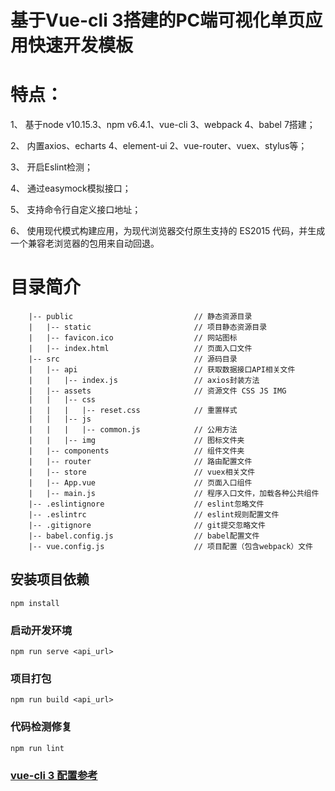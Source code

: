 # 基于Vue-cli 3搭建的PC端可视化单页应用快速开发模板

# 特点：
1、 基于node v10.15.3、npm v6.4.1、vue-cli 3、webpack 4、babel 7搭建；

2、 内置axios、echarts 4、element-ui 2、vue-router、vuex、stylus等；

3、 开启Eslint检测；

4、 通过easymock模拟接口；

5、 支持命令行自定义接口地址；

6、 使用现代模式构建应用，为现代浏览器交付原生支持的 ES2015 代码，并生成一个兼容老浏览器的包用来自动回退。

# 目录简介

```
    |-- public                           // 静态资源目录
    |   |-- static                       // 项目静态资源目录
    |   |-- favicon.ico                  // 网站图标
    |   |-- index.html                   // 页面入口文件
    |-- src                              // 源码目录
    |   |-- api                          // 获取数据接口API相关文件
    |   |   |-- index.js                 // axios封装方法
    |   |-- assets                       // 资源文件 CSS JS IMG
    |   |   |-- css
    |   |   |   |-- reset.css            // 重置样式
    |   |   |-- js
    |   |   |   |-- common.js            // 公用方法
    |   |   |-- img                      // 图标文件夹
    |   |-- components                   // 组件文件夹
    |   |-- router                       // 路由配置文件
    |   |-- store                        // vuex相关文件
    |   |-- App.vue                      // 页面入口组件
    |   |-- main.js                      // 程序入口文件，加载各种公共组件
    |-- .eslintignore                    // eslint忽略文件
    |-- .eslintrc                        // eslint规则配置文件
    |-- .gitignore                       // git提交忽略文件
    |-- babel.config.js                  // babel配置文件
    |-- vue.config.js                    // 项目配置（包含webpack）文件
```


## 安装项目依赖
```
npm install
```

### 启动开发环境
``` 
npm run serve <api_url>
```

### 项目打包
```
npm run build <api_url>
```

### 代码检测修复
```
npm run lint
```

### [vue-cli 3 配置参考](https://cli.vuejs.org/zh/config/)

